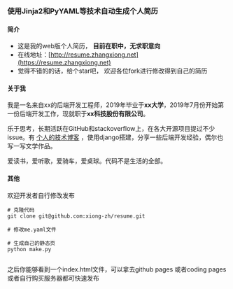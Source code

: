 ### 使用Jinja2和PyYAML等技术自动生成个人简历


#### 简介


- 这是我的web版个人简历， **目前在职中，无求职意向**
- 在线地址：[http://resume.zhangxiong.net](https://resume.zhangxiong.net)
- 觉得不错的的话，给个star吧， 欢迎各位fork进行修改得到自己的简历

#### 关于我


我是一名来自xx的后端开发工程师，2019年毕业于**xx大学**，2019年7月份开始第一份后端开发工作，现就职于**xx科技股份有限公司**。

乐于思考，长期活跃在GitHub和stackoverflow上，在各大开源项目提过不少issue。有 [个人的技术博客](https://www.zhangxiong.net) ，使用django搭建，分享一些后端开发经验，偶尔也写一写文学作品。

爱读书，爱听歌，爱骑车，爱桌球。代码不是生活的全部。

#### 其他

欢迎开发者自行修改发布

```
# 克隆代码
git clone git@github.com:xiong-zh/resume.git

# 修改me.yaml文件

# 生成自己的静态页
python make.py
 
```

之后你能够看到一个index.html文件，可以拿去github pages 或者coding pages 或者自行购买服务器都可快速发布
